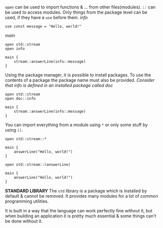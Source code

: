 `open` can be used to import functions & ... from other files(modules). `::` can be used to access modules. Only things from the package level can be used, if they have a `use` before them.
*info*
```
use const message = "Hello, world!"
```
*main*
```
open std::stream
open info

main {
    stream::answerLine(info::message)
}
```

Using the package manager, it is possible to install packages. To use the contents of a package the package name must also be provided.
*Consider that info is defined in an installed package called doc*
```
open std::stream
open doc::info

main {
    stream::answerLine(info::message)
}
```

You can import everything from a module using `*` or only some stuff by using `()`.
```
open std::stream::*

main {
    answerLine("Hello, world!")
}
```
```
open std::stream::(answerLine)

main {
    answerLine("Hello, world!")
}
```

**STANDARD LIBRARY**
The `std` library is a package which is installed by default & cannot be removed. It provides many modules for a lot of common programming utilities.

It is built in a way that the language can work perfectly fine without it, but when building an application it is pretty much essential & some things can't be done without it.
